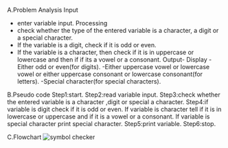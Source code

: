 A.Problem Analysis
Input
  - enter variable input.
 Processing
   - check whether the type of the entered variable is a character, a digit or a special character.   
   - If the variable is a digit, check if it is odd or even.
   - If the variable is a character, then check if it is in uppercase or lowercase and then if if its a vowel or a consonant.
Output- Display
-Either odd or even(for digits).
-Either uppercase vowel or lowercase vowel or either uppercase consonant or lowercase consonant(for letters).
-Special character(for special characters).

B.Pseudo code
Step1:start.
Step2:read variable input.
Step3:check whether the entered variable is a character ,digit or special a character.
Step4:if variable is digit check if it is odd or even.
If variable is character tell if it is in lowercase or uppercase and if it is a vowel or a consonant.
If variable is special character print special character.
Step5:print variable.
Step6:stop.


C.Flowchart
![symbol checker](https://github.com/SWEG-2015EC-Batch/Binary-Bombers/assets/149236920/382e60bb-0f32-41cd-a345-2b0a49cbd23a)
